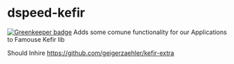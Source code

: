 # dspeed-kefir

[![Greenkeeper badge](https://badges.greenkeeper.io/direktspeed/kefir-extra.svg)](https://greenkeeper.io/)
Adds some comune functionality for our Applications to Famouse Kefir lib

Should Inhire https://github.com/geigerzaehler/kefir-extra
